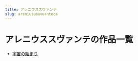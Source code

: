 ```yaml
---
title: アレニウススヴァンテ
slug: areniususuvuanteca
---
```


# アレニウススヴァンテの作品一覧

- [宇宙の始まり](yuzhounoshimari83)
